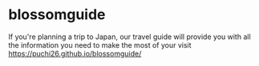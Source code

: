 # blossomguide
If you're planning a trip to Japan, our travel guide will provide you with all the information you need to make the most of your visit
https://puchi26.github.io/blossomguide/

